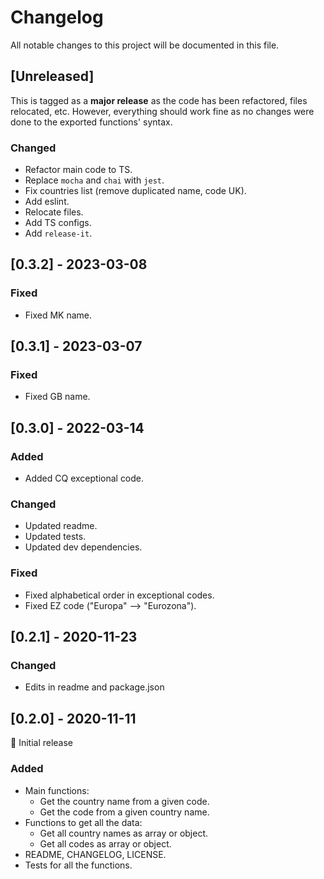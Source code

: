 # Changelog

All notable changes to this project will be documented in this file.

## [Unreleased]

This is tagged as a **major release** as the code has been refactored, files relocated, etc. However, everything should work fine as no changes were done to the exported functions' syntax.

### Changed

- Refactor main code to TS.
- Replace `mocha` and `chai` with `jest`.
- Fix countries list (remove duplicated name, code UK).
- Add eslint.
- Relocate files.
- Add TS configs.
- Add `release-it`.

## [0.3.2] - 2023-03-08

### Fixed

- Fixed MK name.

## [0.3.1] - 2023-03-07

### Fixed

- Fixed GB name.

## [0.3.0] - 2022-03-14

### Added

- Added CQ exceptional code.

### Changed

- Updated readme.
- Updated tests.
- Updated dev dependencies.

### Fixed

- Fixed alphabetical order in exceptional codes.
- Fixed EZ code ("Europa" ⟶ "Eurozona").

## [0.2.1] - 2020-11-23

### Changed

- Edits in readme and package.json

## [0.2.0] - 2020-11-11

🎊 Initial release

### Added

- Main functions:
  - Get the country name from a given code.
  - Get the code from a given country name.
- Functions to get all the data:
  - Get all country names as array or object.
  - Get all codes as array or object.
- README, CHANGELOG, LICENSE.
- Tests for all the functions.
